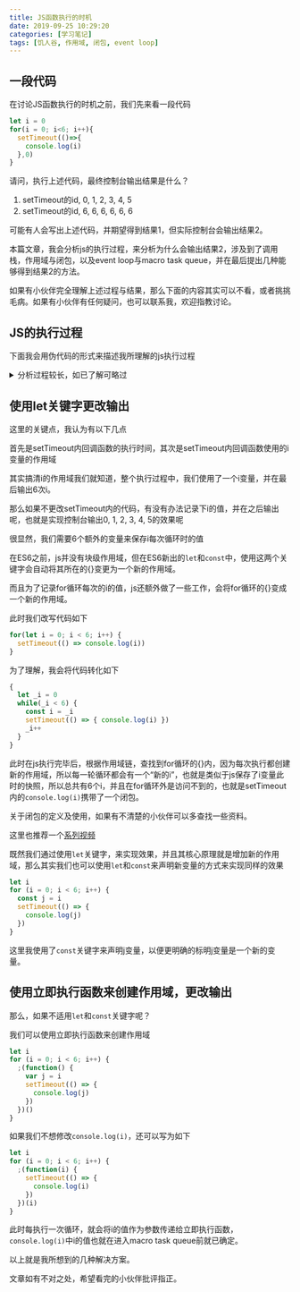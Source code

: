 ```yaml
---
title: JS函数执行的时机
date: 2019-09-25 10:29:20
categories: [学习笔记]
tags: [饥人谷, 作用域, 闭包, event loop]
---
```

## 一段代码

在讨论JS函数执行的时机之前，我们先来看一段代码

```js
let i = 0
for(i = 0; i<6; i++){
  setTimeout(()=>{
    console.log(i)
  },0)
}
```

请问，执行上述代码，最终控制台输出结果是什么？

1. setTimeout的id, 0, 1, 2, 3, 4, 5
2. setTimeout的id, 6, 6, 6, 6, 6, 6

可能有人会写出上述代码，并期望得到结果1，但实际控制台会输出结果2。
<!-- more -->
本篇文章，我会分析js的执行过程，来分析为什么会输出结果2，涉及到了调用栈，作用域与闭包，以及event loop与macro task queue，并在最后提出几种能够得到结果2的方法。

如果有小伙伴完全理解上述过程与结果，那么下面的内容其实可以不看，或者挑挑毛病。如果有小伙伴有任何疑问，也可以联系我，欢迎指教讨论。

## JS的执行过程

下面我会用伪代码的形式来描述我所理解的js执行过程
<!-- markdownlint-disable md033 -->
<details>
<summary>分析过程较长，如已了解可略过</summary>

```js
let i = 0 // 全局执行上下文内声明一个变量，赋值为数字0

// 此时变量区有一个全局变量，值为数字0

for(i = 0; i < 6; i++){} // 换种形式理解，可以转换为如下

i = 0
while(i < 6) {
  //for循环的{}内代码
  i++
}

// 这样转换为了方便说明js的执行过程

// js会首先查找i变量，根据作用域，for循环位于全局作用域，作用域内已经存在一个声明过的i变量，并将i变量重新赋值为数字0

// 此时全局作用域内的变量i被重新赋值为0

// js会进入条件判断，判断变量i的值是否小于6，结果为真，进入花括号内

{
  setTimeout(() => console.log(i), 0)
}

// 这里可能也是好多小伙伴理解错误的地方，此时js只会执行setTimeout，并将一个函数作为参数传递给setTimeout。
// setTimeout并不属于js的范畴，而是由js宿主环境提供的api接口，其作用为调用其他线程开始计时，调用setTimeout，会立即给js返回一个id，此时假设为1
// 计时结束后将回调函数推入macro task queue。而macro task queue内的回调函数不会立即执行，而是由event loop来判断执行的时机。
// 因为event loop模型由于宿主环境（浏览器或Node.js等)而有所不同，但在这里我们简化event loop的处理模型，event loop会不断检查js主线程内有没有未执行完的代码，如果有就执行，如果没有才会执行macro task queue内的代码。
// 所以此时不会执行id为1的setTimeout函数传入的回调函数，也就是() => console.log(i)，而是会将其推入macro task queue的队尾等待执行

// 此时macro task queue类似如下

[
  () => {console.log(i)} // id值为1的setTimeout的回调函数
]

// js会继续执行代码，既i++。此时查找i，代码此时位于全局作用域内执行，作用域内有变量i，值为0，将值加1，为1

// 全局作用域内i变量值重新赋值为1

// 此时js主线程没有执行完毕，继续执行，进入条件判断，判断i的值是否小于6，结果为真，执行下列代码

{
  setTimeout(() => console.log(i), 0)
}

// 过程与之前类似，但此时重新执行了setTimeout，并传递了一个新的函数作为参数，此时setTimeout会返回一个id，假设为2，并将回调函数推入macro task queue末尾，此时macr task queue类似如下

[
  () => {console.log(i)}, // id值为1的setTimeout的回调函数
  () => {console.log(i)}  // id值为2的setTimeout的回调函数
]

// event loop会持续检查主线程是否执行完毕，此时检查，会发现js主线程仍为执行完，会继续执行主线程内代码，既i++

// 此时全局作用于变量i值更新为2

// 此轮与上轮类似，因为是一个不断循环的过程，中间几轮暂且略过

// 当i值更新为6时，重新进行条件判断，结果为假，此时js会跳出循环，此时没有其他待执行代码，js主线程执行完毕。

// 此时event loop会检查macro task queue内有没有排队执行的回调，此时的macro task queue类似如下

[
  () => {console.log(i)}, // id值为1的setTimeout的回调函数
  () => {console.log(i)}, // id值为2的setTimeout的回调函数
  () => {console.log(i)}, // id值为3的setTimeout的回调函数
  () => {console.log(i)}, // id值为4的setTimeout的回调函数
  () => {console.log(i)} // id值为5的setTimeout的回调函数
]

// 根据队列先进先出的原则，此时会将队列第一项推出，并将其添加到js的执行线程中。
// 此时macro task queue更新如下

[
  () => {console.log(i)}, // id值为2的setTimeout的回调函数
  () => {console.log(i)}, // id值为3的setTimeout的回调函数
  () => {console.log(i)}, // id值为4的setTimeout的回调函数
  () => {console.log(i)} // id值为5的setTimeout的回调函数
]

// 此时js开始执行

() => { console.log(i) } // id值为1的setTimeout的回调函数

// js执行函数时，会创建一个新的执行上下文。此执行上下文内只涉及了一个i变量。
// js会首先在当前执行上下文内进行查找，发现并没有i变量。因为此时的执行上下文位于全局执行上下文内，js会在全局执行上下文内查找i，发现其值为6

// 此时控制台输出6

// 此时js主线程执行完毕，event loop会检查macro task queue，发现队列不为空，将队列第一项推出，此时macro task queue如下

[
  () => {console.log(i)}, // id值为3的setTimeout的回调函数
  () => {console.log(i)}, // id值为4的setTimeout的回调函数
  () => {console.log(i)} // id值为5的setTimeout的回调函数
]

// js主线程开始执行

() => {console.log(i)}, // id值为2的setTimeout的回调函数

// js执行函数，创建一个新的执行上下文，在这个新的上下文内，没有声明新变量，使用了一个i变量，根据作用域链查找，发现了全局作用域内的i变量，此时i变量值为6

// 控制台输出6

// 此过程不断重复，直到macro task queue队列为空
```

</details>

## 使用let关键字更改输出

这里的关键点，我认为有以下几点

首先是setTimeout内回调函数的执行时间，其次是setTimeout内回调函数使用的i变量的作用域

其实搞清i的作用域我们就知道，整个执行过程中，我们使用了一个i变量，并在最后输出6次i。

那么如果不更改setTimeout内的代码，有没有办法记录下i的值，并在之后输出呢，也就是实现控制台输出0, 1, 2, 3, 4, 5的效果呢

很显然，我们需要6个额外的变量来保存i每次循环时的值

在ES6之前，js并没有块级作用域，但在ES6新出的`let`和`const`中，使用这两个关键字会自动将其所在的{}变更为一个新的作用域。

而且为了记录for循环每次的i的值，js还额外做了一些工作，会将for循环的{}变成一个新的作用域。

此时我们改写代码如下

```js
for(let i = 0; i < 6; i++) {
  setTimeout(() => console.log(i))
}
```

为了理解，我会将代码转化如下

```js
{
  let _i = 0
  while(_i < 6) {
    const i = _i
    setTimeout(() => { console.log(i) })
    _i++
  }
}
```

此时在js执行完毕后，根据作用域链，查找到for循环的{}内，因为每次执行都创建新的作用域，所以每一轮循环都会有一个“新的i”，也就是类似于js保存了i变量此时的快照，所以总共有6个i，并且在for循环外是访问不到的，也就是setTimeout内的`console.log(i)`携带了一个闭包。

关于闭包的定义及使用，如果有不清楚的小伙伴可以多查找一些资料。

这里也推荐一个[系列视频](https://www.youtube.com/playlist?list=PLWrQZnG8l0E4kd1T_nyuVoxQUaYEWFgcD)

既然我们通过使用`let`关键字，来实现效果，并且其核心原理就是增加新的作用域，那么其实我们也可以使用`let`和`const`来声明新变量的方式来实现同样的效果

```js
let i
for (i = 0; i < 6; i++) {
  const j = i
  setTimeout(() => {
    console.log(j)
  })
}
```

这里我使用了`const`关键字来声明j变量，以便更明确的标明j变量是一个新的变量。

## 使用立即执行函数来创建作用域，更改输出

那么，如果不适用`let`和`const`关键字呢？

我们可以使用立即执行函数来创建作用域

```js
let i
for (i = 0; i < 6; i++) {
  ;(function() {
    var j = i
    setTimeout(() => {
      console.log(j)
    })
  })()
}
```

如果我们不想修改`console.log(i)`，还可以写为如下

```js
let i
for (i = 0; i < 6; i++) {
  ;(function(i) {
    setTimeout(() => {
      console.log(i)
    })
  })(i)
}
```

此时每执行一次循环，就会将i的值作为参数传递给立即执行函数，`console.log(i)`中i的值也就在进入macro task queue前就已确定。

以上就是我所想到的几种解决方案。

文章如有不对之处，希望看完的小伙伴批评指正。
